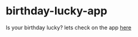 # birthday-lucky-app

Is your birthday lucky? lets check on the app [here](https://check-birthday-lucky.netlify.app/)

